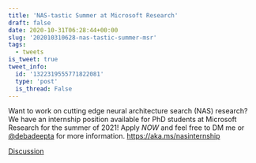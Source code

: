 ```yaml
---
title: 'NAS-tastic Summer at Microsoft Research'
draft: false
date: 2020-10-31T06:28:44+00:00
slug: '202010310628-nas-tastic-summer-msr'
tags:
  - tweets
is_tweet: true
tweet_info:
  id: '1322319555771822081'
  type: 'post'
  is_thread: False
---
```




Want to work on cutting edge neural architecture search (NAS) research? We have an internship position available for PhD students at Microsoft Research for the summer of 2021!  Apply *NOW* and feel free to DM me or [@debadeepta](https://x.com/debadeepta) for more information.
<https://aka.ms/nasinternship>

[Discussion](https://x.com/sytelus/status/1322319555771822081)
